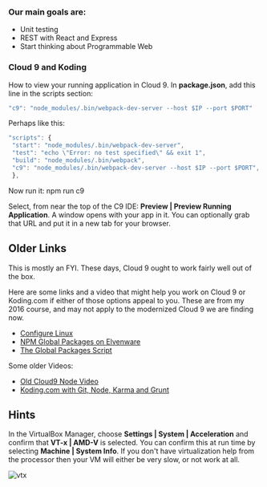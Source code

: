 <h3>Our main goals are:</h3>

<ul>
  <li>Unit testing</li>
  <li>REST with React and Express</li>
  <li>Start thinking about Programmable Web</li>
</ul>

### Cloud 9 and Koding

How to view your running application in Cloud 9. In **package.json**, add this line in the scripts section:

```javascript
"c9": "node_modules/.bin/webpack-dev-server --host $IP --port $PORT"
```

Perhaps like this:

```javascript
"scripts": {
 "start": "node_modules/.bin/webpack-dev-server",
 "test": "echo \"Error: no test specified\" && exit 1",
 "build": "node_modules/.bin/webpack",
 "c9": "node_modules/.bin/webpack-dev-server --host $IP --port $PORT",
 },
```

Now run it: npm run c9

Select, from near the top of the C9 IDE: **Preview | Preview Running Application**. A window opens with your app in it. You can optionally grab that URL and put it in a new tab for your browser.

## Older Links

This is mostly an FYI. These days, Cloud 9 ought to work fairly well out of the box.

Here are some links and a video that might help you work on Cloud 9 or Koding.com if either of those options appeal to you. These are from my 2016 course, and may not apply to the modernized Cloud 9 we are finding now.

- [Configure Linux](/os-guide/linux/ConfigureLinux.html)
- [NPM Global Packages on Elvenware][elf-global-pack]
- [The Global Packages Script][elf-pack-script]

Some older Videos:

- [Old Cloud9 Node Video](http://youtu.be/C8N3Mck1jEk)
- [Koding.com with Git, Node, Karma and Grunt](http://youtu.be/b8cyqDcnDlo)

## Hints

In the VirtualBox Manager, choose **Settings | System | Acceleration** and confirm that **VT-x | AMD-V** is selected. You can confirm this at run time by selecting **Machine | System Info**. If you don't have virtualization help from the processor then your VM will either be very slow, or not work at all.

![vtx](https://s3.amazonaws.com/bucket01.elvenware.com/images/VirtualBoxVtxInfoAndroid.png)


[elf-global-pack]: /javascript-guide/NodeJs.html#npm-global-packages
[elf-pack-script]: https://github.com/charliecalvert/JsObjects/blob/master/Utilities/NodeInstall/InstallNodePackages.sh
